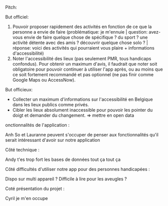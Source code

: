 Pitch:

But officiel:
1. Pouvoir proposer rapidement des activités en fonction de ce que la personne a envie de faire (problématique: je m'ennuie | question: avez-vous envie de faire quelque chose de spécifique ? du sport ? une activité détente avec des amis ? découvrir quelque chose solo ? | réponse: voici des activités qui pourraient vous plaire + informations d'accessibilité)
2. Noter l'accessibilité des lieux (pas seulement PMR, tous handicaps confondus). Pour obtenir un maximum d'avis, il faudrait que noter soit obligatoire pour pouvoir continuer à utiliser l'app après, ou au moins que ce soit fortement recommandé et pas optionnel (ne pas finir comme Google Maps ou AccessNow).

But officieux:
- Collecter un maximum d'informations sur l'accessibilité en Belgique dans les lieux publics comme privés.
- Cibler les lieux absolument inaccessible pour pouvoir les pointer du doigt et demander du changement. => mettre en open data

onctionnalités de l'application : 

Anh So et Lauranne peuvent s'occuper de penser aux fonctionnalités qu'il serait intéressant d'avoir sur notre application

Côté technique : 

Andy t'es trop fort les bases de données tout ça tout ça

Côté difficultés d'utiliser notre app pour des personnes handicapées : 

Dispo sur multi appareil ? Difficile à lire pour les aveugles ? 

Coté présentation du projet : 

Cyril je m'en occupe